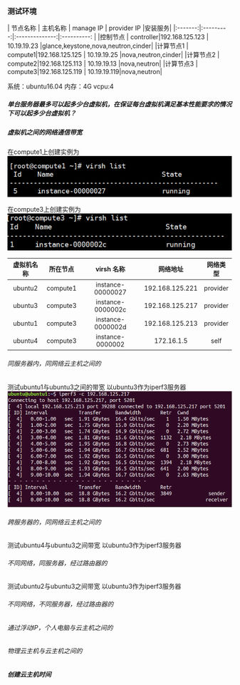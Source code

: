 ### 测试环境

| 节点名称 |  主机名称  | manage IP      | provider IP |安装服务|
|:-------:|:---------:|:--------------:|:----------: |
|控制节点  | controller|192.168.125.123 | 10.19.19.23 |glance,keystone,nova,neutron,cinder|
|计算节点1 |   compute1|192.168.125.125 | 10.19.19.25 |nova,neutron,cinder|
|计算节点2 |   compute2|192.168.125.113 | 10.19.19.13 |nova,neutron|
|计算节点3 |   compute3|192.168.125.119 | 10.19.19.119|nova,neutron|


系统：ubuntu16.04
内存：4G
vcpu:4

##### 单台服务器最多可以起多少台虚拟机，在保证每台虚拟机满足基本性能要求的情况下可以起多少台虚拟机？





##### 虚拟机之间的网络通信带宽

在compute1上创建实例为
![](assets/markdown-img-paste-20180926131746672.png)


在compute3上创建实例为
![](assets/markdown-img-paste-20180926131809929.png)



| 虚拟机名称 | 所在节点 | virsh 名称       |  网络地址        |网络类型 |
|:---------:|:-------:|:----------------:|:--------------: |:------:|
|ubuntu2    | compute1| instance-00000027| 192.168.125.221 |provider|
|ubuntu3    | compute3| instance-0000002c| 192.168.125.217 |provider|
|ubuntu1    | compute3| instance-0000002d| 192.168.125.213 |provider|
|ubuntu4    | compute3| instance-0000002 | 	172.16.1.5     |self    |


###### 同服务器内，同网络云主机之间的

测试ubuntu1与ubuntu3之间的带宽
以ubuntu3作为iperf3服务器
![](assets/markdown-img-paste-20180926152529776.png)

###### 跨服务器的，同网络云主机之间的

测试ubuntu4与ubuntu3之间带宽
以ubuntu3作为iperf3服务器



###### 不同网络，同服务器，经过路由器的
测试ubuntu2与ubuntu3之间带宽
以ubuntu3作为iperf3服务器


###### 不同网络，不同服务器，经过路由器的


###### 通过浮动IP，个人电脑与云主机之间的

###### 物理云主机与云主机之间的




##### 创建云主机时间
